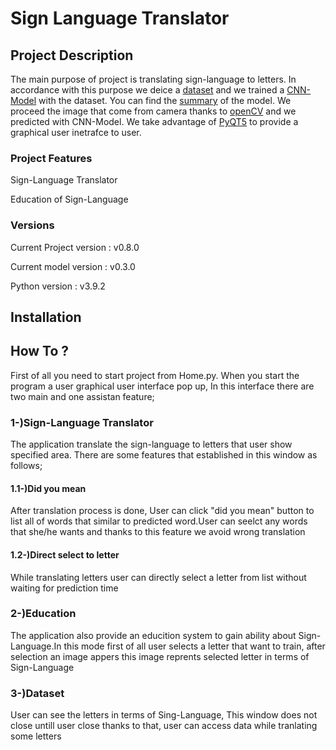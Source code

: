 <h1>Sign Language Translator </h1>

<h2>Project Description</h2>

The main purpose of project is translating sign-language to letters. In accordance with this purpose we deice a   <a href="https://www.kaggle.com/datamunge/sign-language-mnist" target="_blank">dataset</a> and we trained a <a href="" target="_blank">CNN-Model</a> with the dataset. You can find the <a href="" target="_blank">summary</a> of the model. We proceed the image that come from camera thanks to <a href="https://opencv.org/">openCV</a> and we predicted with CNN-Model. We take advantage of <a href="https://pypi.org/project/PyQt5/" target="_blank">PyQT5</a> to provide a graphical user inetrafce to user.

<h3>Project Features</h3>
<p>Sign-Language Translator</p>
<p>Education of Sign-Language</p>

<h3>Versions</h3>
<p>Current Project version : v0.8.0</p>
<p>Current model version : v0.3.0</p>
<p>Python version : v3.9.2</p>

<h2>Installation</h2>

<h2> How To ? </h2>

First of all you need to start project from Home.py. When you start the program a user graphical user interface pop up, In this interface there are two main and one assistan feature;<br>
<h3>1-)Sign-Language Translator</h3>
<p>The application translate the sign-language to letters that user show specified area. There are some features that established in this window as follows;</p>
<h4>1.1-)Did you mean</h4>
<p>After translation process is done, User can click "did you mean" button to list all of words that similar to predicted word.User can seelct any words that she/he wants and thanks to this feature we avoid wrong translation</p>
<h4>1.2-)Direct select to letter</h4>
<p>While translating letters user can directly select a letter from list without waiting for prediction time</p>
<h3>2-)Education</h3>
<p>The application also provide an educition system to gain ability about Sign-Language.In this mode first of all user selects a letter that want to train, after selection an image appers this image reprents selected letter in terms of Sign-Language</p>
<h3>3-)Dataset</h3>
<p>User can see the letters in terms of Sing-Language, This window does not close untill user close thanks to that, user can access data while tranlating some letters</p>
